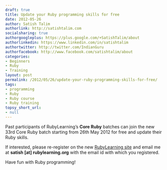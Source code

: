 ```yaml
---
draft: true
title: Update your Ruby programming skills for free
date: 2012-05-26
author: Satish Talim
authorlink: http://satishtalim.com
socialsharing: true
authorgoogleplus: https://plus.google.com/+SatishTalim/about
authorlinkedin: https://www.linkedin.com/in/satishtalim
authortwitter: http://twitter.com/IndianGuru
authorfacebook: http://www.facebook.com/satishtalim/about
categories:
- Beginners
- Ruby
- Training
layout: post
permalink: /2012/05/26/update-your-ruby-programming-skills-for-free/
tags:
- programming
- Ruby
- Ruby course
- Ruby training
topsy_short_url:
- null
---
```


<div>
  <p>
    <span class="drop_cap">P</span>ast participants of RubyLearning&#8217;s <strong>Core Ruby</strong> batches can join the new 33rd Core Ruby batch starting from 26th May 2012 for free and update their Ruby skills.
  </p>
  
  <p>
    If interested, please re-register on the new <a href="http://rubylearning.org/classes">RubyLearning site</a> and email me at <b>satish [at] rubylearning.org</b> with the email id with which you registered.
  </p>
  
  <p>
    Have fun with Ruby programming!
  </p>
</div>

